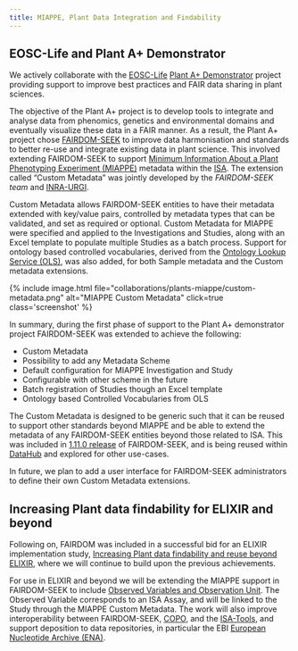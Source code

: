 ```yaml
---
title: MIAPPE, Plant Data Integration and Findability 
---
```


## EOSC-Life and Plant A+ Demonstrator

We  actively collaborate with the [EOSC-Life](https://www.eosc-life.eu/) [Plant A+ Demonstrator](https://www.eosc-life.eu/d8/) project providing support to improve best practices and FAIR data sharing in plant sciences. 

The objective of the Plant A+ project is to develop tools to integrate and analyse data from phenomics, genetics and environmental domains and eventually visualize these data in a FAIR manner. As a result, the Plant A+ project chose [FAIRDOM-SEEK](/fairdom_framework) to improve data harmonisation and standards to better re-use and integrate existing data in plant science. This involved extending FAIRDOM-SEEK to support [Minimum Information About a Plant Phenotyping Experiment (MIAPPE)](https://github.com/MIAPPE/MIAPPE) metadata within the [ISA](https://isa-tools.org/). The extension called “Custom Metadata” was jointly developed by the *FAIRDOM-SEEK team* and [INRA-URGI](https://urgi.versailles.inrae.fr/).  

Custom Metadata allows FAIRDOM-SEEK entities to have their metadata extended with key/value pairs, controlled by metadata types that can be validated, and set as required or optional. Custom Metadata for MIAPPE were specified and applied to the Investigations and Studies, along with an Excel template to populate multiple Studies as a batch process. Support for ontology based controlled vocabularies, derived from the [Ontology Lookup Service (OLS)](https://www.ebi.ac.uk/ols/index), was also added, for both Sample metadata and the Custom metadata extensions.

{% include image.html file="collaborations/plants-miappe/custom-metadata.png" alt="MIAPPE Custom Metadata" click=true class='screenshot' %}


In summary, during the first phase of support to the Plant A+ demonstrator project FAIRDOM-SEEK was extended to achieve the following:  

  * Custom Metadata
  * Possibility to add any Metadata Scheme
  * Default configuration for MIAPPE Investigation and Study
  * Configurable with other scheme in the future
  * Batch registration of Studies though an Excel template
  * Ontology based Controlled Vocabularies from OLS
 
The Custom Metadata is designed to be generic such that it can be reused to support other standards beyond MIAPPE and be able to extend the metadata of any FAIRDOM-SEEK entities beyond those related to ISA. This was included in [1.11.0 release](news/2021-06-23-fairdom-seek-version-1-11-0-released) of FAIRDOM-SEEK, and is being reused within [DataHub](/Datahub) and explored for other use-cases. 

In future, we plan to add a user interface for FAIRDOM-SEEK administrators to define their own Custom Metadata extensions.


## Increasing Plant data findability for ELIXIR and beyond

Following on, FAIRDOM was included in a successful bid for an ELIXIR implementation study, [Increasing Plant data findability and reuse beyond ELIXIR](https://elixir-europe.org/about-us/commissioned-services/increasing-plant-data-findability), where we will continue to build upon the previous achievements.

For use in ELIXIR and beyond we will be extending the MIAPPE support in FAIRDOM-SEEK to include [Observed Variables and Observation Unit](https://github.com/MIAPPE/MIAPPE/tree/master/MIAPPE_Checklist-Data-Model-v1.1). The Observed Variable corresponds to an ISA Assay, and will be linked to the Study through the MIAPPE Custom Metadata. 
The work will also improve interoperability between FAIRDOM-SEEK, [COPO](https://copo-project.org/), and the [ISA-Tools](https://isa-tools.org/), and support deposition to data repositories, in particular the EBI [European Nucleotide Archive (ENA)](https://www.ebi.ac.uk/ena/browser/home).

